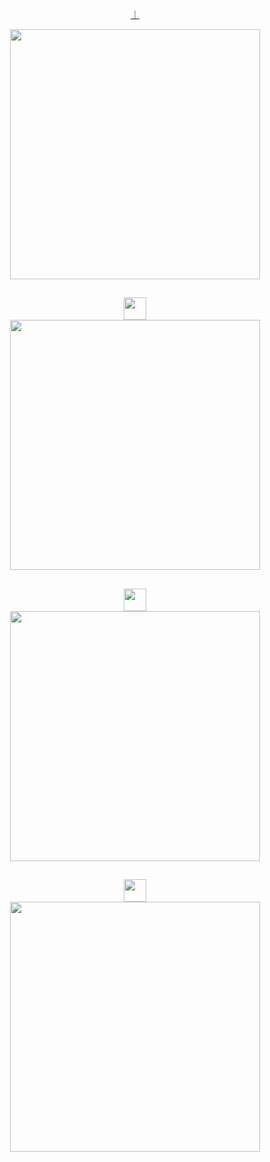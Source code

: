 <div align="center">
<!-- Timeline  -->
  <p><a href="https://robermac.github.io/#Oneline" target="_blank"><span>｜<span></a></p>
  <img width="400px" src="https://cloud.githubusercontent.com/assets/4065233/11019418/5f97a5ae-8633-11e5-92c0-d962ae1a4c2e.jpg" />

  <h2></h2>

<!-- User Profile  -->
  <img width="36px" src="https://cloud.githubusercontent.com/assets/4065233/11019488/7b63ab8c-8635-11e5-9eca-84c2a8618d60.png"/>
  <div>
    <img width="400px" src="https://cloud.githubusercontent.com/assets/4065233/11019419/600336e8-8633-11e5-9da4-2f5c8df180a2.jpg" />
  </div>
  
  <h2></h2>

<!-- Location  -->
  <img width="36px" src="https://cloud.githubusercontent.com/assets/4065233/11019487/7b5f2210-8635-11e5-80eb-45c7babdf5fb.png"/>
  <div>
    <img width="400px" src="https://cloud.githubusercontent.com/assets/4065233/11019417/5f6a9e56-8633-11e5-879b-4a53ada28848.jpg" />
  </div>
  
  <h2></h2>

<!-- HashTags  -->
  <img width="36px" src="https://cloud.githubusercontent.com/assets/4065233/11036696/165653b0-8735-11e5-8621-c238eb188333.png"/>
  <div>
    <img width="400px" src="https://cloud.githubusercontent.com/assets/4065233/11036703/197893fa-8735-11e5-99f4-68ddbe92ba01.jpg" />
  </div>
  
  <h2></h2>

<div>
